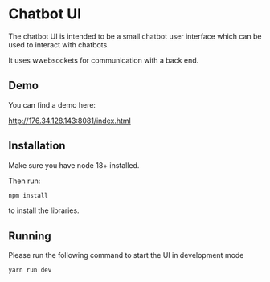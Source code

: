 # Chatbot UI

The chatbot UI is intended to be a small chatbot user interface which can be used to interact with chatbots.

It uses wwebsockets for communication with a back end.

## Demo

You can find a demo here:

http://176.34.128.143:8081/index.html

## Installation

Make sure you have node 18+ installed.

Then run:

```bash
npm install
```

to install the libraries.

## Running

Please run the following command to start the UI in development mode

```bash
yarn run dev
```



